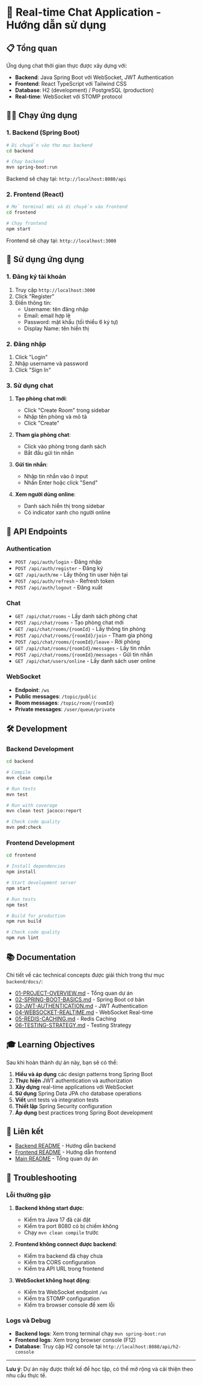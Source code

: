 # 🚀 Real-time Chat Application - Hướng dẫn sử dụng

## 📋 Tổng quan

Ứng dụng chat thời gian thực được xây dựng với:
- **Backend**: Java Spring Boot với WebSocket, JWT Authentication
- **Frontend**: React TypeScript với Tailwind CSS
- **Database**: H2 (development) / PostgreSQL (production)
- **Real-time**: WebSocket với STOMP protocol

## 🏃‍♂️ Chạy ứng dụng

### 1. Backend (Spring Boot)

```bash
# Di chuyển vào thư mục backend
cd backend

# Chạy backend
mvn spring-boot:run
```

Backend sẽ chạy tại: `http://localhost:8080/api`

### 2. Frontend (React)

```bash
# Mở terminal mới và di chuyển vào frontend
cd frontend

# Chạy frontend
npm start
```

Frontend sẽ chạy tại: `http://localhost:3000`

## 🎯 Sử dụng ứng dụng

### 1. Đăng ký tài khoản

1. Truy cập `http://localhost:3000`
2. Click "Register" 
3. Điền thông tin:
   - Username: tên đăng nhập
   - Email: email hợp lệ
   - Password: mật khẩu (tối thiểu 6 ký tự)
   - Display Name: tên hiển thị

### 2. Đăng nhập

1. Click "Login"
2. Nhập username và password
3. Click "Sign In"

### 3. Sử dụng chat

1. **Tạo phòng chat mới**:
   - Click "Create Room" trong sidebar
   - Nhập tên phòng và mô tả
   - Click "Create"

2. **Tham gia phòng chat**:
   - Click vào phòng trong danh sách
   - Bắt đầu gửi tin nhắn

3. **Gửi tin nhắn**:
   - Nhập tin nhắn vào ô input
   - Nhấn Enter hoặc click "Send"

4. **Xem người dùng online**:
   - Danh sách hiển thị trong sidebar
   - Có indicator xanh cho người online

## 🔧 API Endpoints

### Authentication
- `POST /api/auth/login` - Đăng nhập
- `POST /api/auth/register` - Đăng ký
- `GET /api/auth/me` - Lấy thông tin user hiện tại
- `POST /api/auth/refresh` - Refresh token
- `POST /api/auth/logout` - Đăng xuất

### Chat
- `GET /api/chat/rooms` - Lấy danh sách phòng chat
- `POST /api/chat/rooms` - Tạo phòng chat mới
- `GET /api/chat/rooms/{roomId}` - Lấy thông tin phòng
- `POST /api/chat/rooms/{roomId}/join` - Tham gia phòng
- `POST /api/chat/rooms/{roomId}/leave` - Rời phòng
- `GET /api/chat/rooms/{roomId}/messages` - Lấy tin nhắn
- `POST /api/chat/rooms/{roomId}/messages` - Gửi tin nhắn
- `GET /api/chat/users/online` - Lấy danh sách user online

### WebSocket
- **Endpoint**: `/ws`
- **Public messages**: `/topic/public`
- **Room messages**: `/topic/room/{roomId}`
- **Private messages**: `/user/queue/private`

## 🛠️ Development

### Backend Development

```bash
cd backend

# Compile
mvn clean compile

# Run tests
mvn test

# Run with coverage
mvn clean test jacoco:report

# Check code quality
mvn pmd:check
```

### Frontend Development

```bash
cd frontend

# Install dependencies
npm install

# Start development server
npm start

# Run tests
npm test

# Build for production
npm run build

# Check code quality
npm run lint
```

## 📚 Documentation

Chi tiết về các technical concepts được giải thích trong thư mục `backend/docs/`:

- [01-PROJECT-OVERVIEW.md](backend/docs/01-PROJECT-OVERVIEW.md) - Tổng quan dự án
- [02-SPRING-BOOT-BASICS.md](backend/docs/02-SPRING-BOOT-BASICS.md) - Spring Boot cơ bản
- [03-JWT-AUTHENTICATION.md](backend/docs/03-JWT-AUTHENTICATION.md) - JWT Authentication
- [04-WEBSOCKET-REALTIME.md](backend/docs/04-WEBSOCKET-REALTIME.md) - WebSocket Real-time
- [05-REDIS-CACHING.md](backend/docs/05-REDIS-CACHING.md) - Redis Caching
- [06-TESTING-STRATEGY.md](backend/docs/06-TESTING-STRATEGY.md) - Testing Strategy

## 🎓 Learning Objectives

Sau khi hoàn thành dự án này, bạn sẽ có thể:

1. **Hiểu và áp dụng** các design patterns trong Spring Boot
2. **Thực hiện** JWT authentication và authorization
3. **Xây dựng** real-time applications với WebSocket
4. **Sử dụng** Spring Data JPA cho database operations
5. **Viết** unit tests và integration tests
6. **Thiết lập** Spring Security configuration
7. **Áp dụng** best practices trong Spring Boot development

## 🔗 Liên kết

- [Backend README](backend/README.md) - Hướng dẫn backend
- [Frontend README](frontend/README.md) - Hướng dẫn frontend
- [Main README](README.md) - Tổng quan dự án

## 🚨 Troubleshooting

### Lỗi thường gặp

1. **Backend không start được**:
   - Kiểm tra Java 17 đã cài đặt
   - Kiểm tra port 8080 có bị chiếm không
   - Chạy `mvn clean compile` trước

2. **Frontend không connect được backend**:
   - Kiểm tra backend đã chạy chưa
   - Kiểm tra CORS configuration
   - Kiểm tra API URL trong frontend

3. **WebSocket không hoạt động**:
   - Kiểm tra WebSocket endpoint `/ws`
   - Kiểm tra STOMP configuration
   - Kiểm tra browser console để xem lỗi

### Logs và Debug

- **Backend logs**: Xem trong terminal chạy `mvn spring-boot:run`
- **Frontend logs**: Xem trong browser console (F12)
- **Database**: Truy cập H2 console tại `http://localhost:8080/api/h2-console`

---

**Lưu ý**: Dự án này được thiết kế để học tập, có thể mở rộng và cải thiện theo nhu cầu thực tế.
